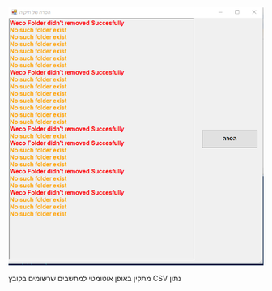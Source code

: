 <img src="https://github.com/MatanBarhoum/PowerShell-Automation/blob/main/%D7%94%D7%A1%D7%A8%D7%94%20%D7%A9%D7%9C%20%D7%AA%D7%99%D7%A7%D7%99%D7%94%20%D7%90%D7%95%20%D7%A7%D7%91%D7%A6%D7%99%D7%9D/%D7%94%D7%9E%D7%97%D7%A9%D7%94.PNG">

מתקין באופן אוטומטי למחשבים שרשומים בקובץ CSV נתון
